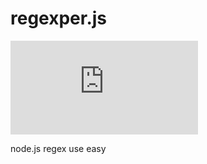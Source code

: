 # regexper.js 


[![Build Status](https://travis-ci.org/kelvv/regexper.js)](https://travis-ci.org/kelvv/regexper.js.svg?branch=master)

node.js regex use easy

